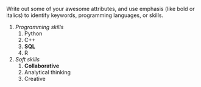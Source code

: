 Write out some of your awesome attributes, and use emphasis (like bold or italics) to identify keywords, programming languages, or skills. 
1. *Programming skills*
   1. Python
   2. C++
   3. **SQL**
   4. R
2. *Soft skills*
   1. **Collaborative**
   2. Analytical thinking
   3. Creative
